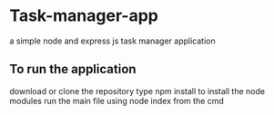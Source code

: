 # Task-manager-app
a simple node and express js task manager application

## To run the application

download or clone the repository
type npm install to install the node modules
run the main file using node index from the cmd
